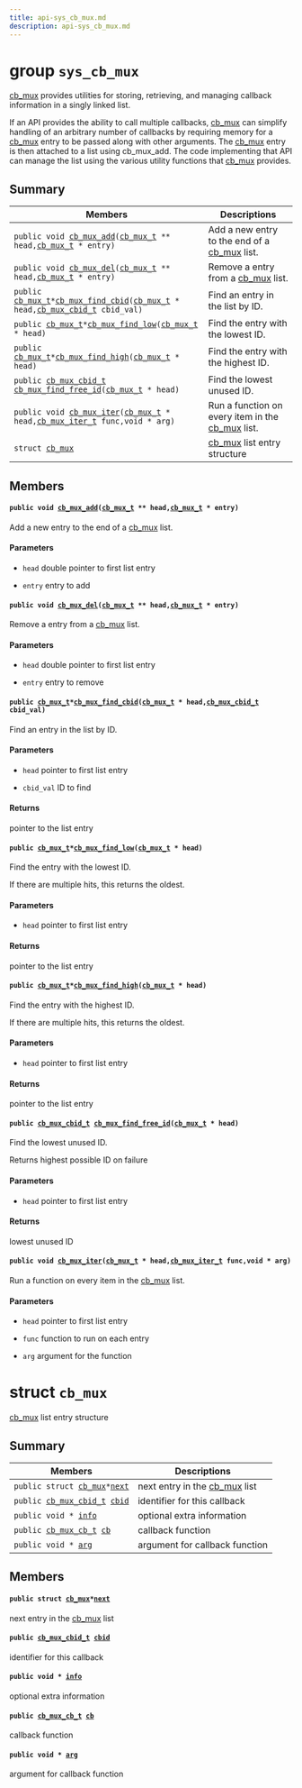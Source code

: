 ```yaml
---
title: api-sys_cb_mux.md
description: api-sys_cb_mux.md
---
```

# group `sys_cb_mux` 

[cb_mux](./doc/starlight-docs/src/content/docs/apidoc/api-sys_cb_mux.md#structcb__mux) provides utilities for storing, retrieving, and managing callback information in a singly linked list.

If an API provides the ability to call multiple callbacks, [cb_mux](./doc/starlight-docs/src/content/docs/apidoc/api-sys_cb_mux.md#structcb__mux) can simplify handling of an arbitrary number of callbacks by requiring memory for a [cb_mux](./doc/starlight-docs/src/content/docs/apidoc/api-sys_cb_mux.md#structcb__mux) entry to be passed along with other arguments. The [cb_mux](./doc/starlight-docs/src/content/docs/apidoc/api-sys_cb_mux.md#structcb__mux) entry is then attached to a list using cb_mux_add. The code implementing that API can manage the list using the various utility functions that [cb_mux](./doc/starlight-docs/src/content/docs/apidoc/api-sys_cb_mux.md#structcb__mux) provides.

## Summary

 Members                        | Descriptions                                
--------------------------------|---------------------------------------------
`public void `[`cb_mux_add`](#group__sys__cb__mux_1ga0d3a24cb45ecbf5de52cae8e4a5ad931)`(`[`cb_mux_t`](./doc/starlight-docs/src/content/docs/apidoc/api-undefined.md#group__sys__cb__mux_1ga294c36c16dfd543db14e1d065dd23c58)` ** head,`[`cb_mux_t`](./doc/starlight-docs/src/content/docs/apidoc/api-undefined.md#group__sys__cb__mux_1ga294c36c16dfd543db14e1d065dd23c58)` * entry)`            | Add a new entry to the end of a [cb_mux](./doc/starlight-docs/src/content/docs/apidoc/api-sys_cb_mux.md#structcb__mux) list.
`public void `[`cb_mux_del`](#group__sys__cb__mux_1ga3d8ad1060d960a76e954dc5d6d4abb13)`(`[`cb_mux_t`](./doc/starlight-docs/src/content/docs/apidoc/api-undefined.md#group__sys__cb__mux_1ga294c36c16dfd543db14e1d065dd23c58)` ** head,`[`cb_mux_t`](./doc/starlight-docs/src/content/docs/apidoc/api-undefined.md#group__sys__cb__mux_1ga294c36c16dfd543db14e1d065dd23c58)` * entry)`            | Remove a entry from a [cb_mux](./doc/starlight-docs/src/content/docs/apidoc/api-sys_cb_mux.md#structcb__mux) list.
`public `[`cb_mux_t`](./doc/starlight-docs/src/content/docs/apidoc/api-undefined.md#group__sys__cb__mux_1ga294c36c16dfd543db14e1d065dd23c58)` * `[`cb_mux_find_cbid`](#group__sys__cb__mux_1ga576ca24d35f12dfe88dc0ba127167f95)`(`[`cb_mux_t`](./doc/starlight-docs/src/content/docs/apidoc/api-undefined.md#group__sys__cb__mux_1ga294c36c16dfd543db14e1d065dd23c58)` * head,`[`cb_mux_cbid_t`](./doc/starlight-docs/src/content/docs/apidoc/api-undefined.md#group__sys__cb__mux_1ga66c78b97fc29c9a63ecc0a4a4a1ced8e)` cbid_val)`            | Find an entry in the list by ID.
`public `[`cb_mux_t`](./doc/starlight-docs/src/content/docs/apidoc/api-undefined.md#group__sys__cb__mux_1ga294c36c16dfd543db14e1d065dd23c58)` * `[`cb_mux_find_low`](#group__sys__cb__mux_1ga6b3dbbfe39a3fd8a03cfeb23f2f38662)`(`[`cb_mux_t`](./doc/starlight-docs/src/content/docs/apidoc/api-undefined.md#group__sys__cb__mux_1ga294c36c16dfd543db14e1d065dd23c58)` * head)`            | Find the entry with the lowest ID.
`public `[`cb_mux_t`](./doc/starlight-docs/src/content/docs/apidoc/api-undefined.md#group__sys__cb__mux_1ga294c36c16dfd543db14e1d065dd23c58)` * `[`cb_mux_find_high`](#group__sys__cb__mux_1ga674ae1d628459f28c3d50aeb6072d80d)`(`[`cb_mux_t`](./doc/starlight-docs/src/content/docs/apidoc/api-undefined.md#group__sys__cb__mux_1ga294c36c16dfd543db14e1d065dd23c58)` * head)`            | Find the entry with the highest ID.
`public `[`cb_mux_cbid_t`](./doc/starlight-docs/src/content/docs/apidoc/api-undefined.md#group__sys__cb__mux_1ga66c78b97fc29c9a63ecc0a4a4a1ced8e)` `[`cb_mux_find_free_id`](#group__sys__cb__mux_1gac7bee34b7f2af6d1a3aa6f9bee188e04)`(`[`cb_mux_t`](./doc/starlight-docs/src/content/docs/apidoc/api-undefined.md#group__sys__cb__mux_1ga294c36c16dfd543db14e1d065dd23c58)` * head)`            | Find the lowest unused ID.
`public void `[`cb_mux_iter`](#group__sys__cb__mux_1gaee7e83ee2fa30f602d3ca8ce6f9b98ac)`(`[`cb_mux_t`](./doc/starlight-docs/src/content/docs/apidoc/api-undefined.md#group__sys__cb__mux_1ga294c36c16dfd543db14e1d065dd23c58)` * head,`[`cb_mux_iter_t`](./doc/starlight-docs/src/content/docs/apidoc/api-undefined.md#group__sys__cb__mux_1gafdee9378047a09828e96a202d72b3cc8)` func,void * arg)`            | Run a function on every item in the [cb_mux](./doc/starlight-docs/src/content/docs/apidoc/api-sys_cb_mux.md#structcb__mux) list.
`struct `[`cb_mux`](#structcb__mux) | [cb_mux](#structcb__mux) list entry structure

## Members

#### `public void `[`cb_mux_add`](#group__sys__cb__mux_1ga0d3a24cb45ecbf5de52cae8e4a5ad931)`(`[`cb_mux_t`](./doc/starlight-docs/src/content/docs/apidoc/api-undefined.md#group__sys__cb__mux_1ga294c36c16dfd543db14e1d065dd23c58)` ** head,`[`cb_mux_t`](./doc/starlight-docs/src/content/docs/apidoc/api-undefined.md#group__sys__cb__mux_1ga294c36c16dfd543db14e1d065dd23c58)` * entry)` 

Add a new entry to the end of a [cb_mux](./doc/starlight-docs/src/content/docs/apidoc/api-sys_cb_mux.md#structcb__mux) list.

#### Parameters
* `head` double pointer to first list entry 

* `entry` entry to add

#### `public void `[`cb_mux_del`](#group__sys__cb__mux_1ga3d8ad1060d960a76e954dc5d6d4abb13)`(`[`cb_mux_t`](./doc/starlight-docs/src/content/docs/apidoc/api-undefined.md#group__sys__cb__mux_1ga294c36c16dfd543db14e1d065dd23c58)` ** head,`[`cb_mux_t`](./doc/starlight-docs/src/content/docs/apidoc/api-undefined.md#group__sys__cb__mux_1ga294c36c16dfd543db14e1d065dd23c58)` * entry)` 

Remove a entry from a [cb_mux](./doc/starlight-docs/src/content/docs/apidoc/api-sys_cb_mux.md#structcb__mux) list.

#### Parameters
* `head` double pointer to first list entry 

* `entry` entry to remove

#### `public `[`cb_mux_t`](./doc/starlight-docs/src/content/docs/apidoc/api-undefined.md#group__sys__cb__mux_1ga294c36c16dfd543db14e1d065dd23c58)` * `[`cb_mux_find_cbid`](#group__sys__cb__mux_1ga576ca24d35f12dfe88dc0ba127167f95)`(`[`cb_mux_t`](./doc/starlight-docs/src/content/docs/apidoc/api-undefined.md#group__sys__cb__mux_1ga294c36c16dfd543db14e1d065dd23c58)` * head,`[`cb_mux_cbid_t`](./doc/starlight-docs/src/content/docs/apidoc/api-undefined.md#group__sys__cb__mux_1ga66c78b97fc29c9a63ecc0a4a4a1ced8e)` cbid_val)` 

Find an entry in the list by ID.

#### Parameters
* `head` pointer to first list entry 

* `cbid_val` ID to find

#### Returns
pointer to the list entry

#### `public `[`cb_mux_t`](./doc/starlight-docs/src/content/docs/apidoc/api-undefined.md#group__sys__cb__mux_1ga294c36c16dfd543db14e1d065dd23c58)` * `[`cb_mux_find_low`](#group__sys__cb__mux_1ga6b3dbbfe39a3fd8a03cfeb23f2f38662)`(`[`cb_mux_t`](./doc/starlight-docs/src/content/docs/apidoc/api-undefined.md#group__sys__cb__mux_1ga294c36c16dfd543db14e1d065dd23c58)` * head)` 

Find the entry with the lowest ID.

If there are multiple hits, this returns the oldest.

#### Parameters
* `head` pointer to first list entry

#### Returns
pointer to the list entry

#### `public `[`cb_mux_t`](./doc/starlight-docs/src/content/docs/apidoc/api-undefined.md#group__sys__cb__mux_1ga294c36c16dfd543db14e1d065dd23c58)` * `[`cb_mux_find_high`](#group__sys__cb__mux_1ga674ae1d628459f28c3d50aeb6072d80d)`(`[`cb_mux_t`](./doc/starlight-docs/src/content/docs/apidoc/api-undefined.md#group__sys__cb__mux_1ga294c36c16dfd543db14e1d065dd23c58)` * head)` 

Find the entry with the highest ID.

If there are multiple hits, this returns the oldest.

#### Parameters
* `head` pointer to first list entry

#### Returns
pointer to the list entry

#### `public `[`cb_mux_cbid_t`](./doc/starlight-docs/src/content/docs/apidoc/api-undefined.md#group__sys__cb__mux_1ga66c78b97fc29c9a63ecc0a4a4a1ced8e)` `[`cb_mux_find_free_id`](#group__sys__cb__mux_1gac7bee34b7f2af6d1a3aa6f9bee188e04)`(`[`cb_mux_t`](./doc/starlight-docs/src/content/docs/apidoc/api-undefined.md#group__sys__cb__mux_1ga294c36c16dfd543db14e1d065dd23c58)` * head)` 

Find the lowest unused ID.

Returns highest possible ID on failure

#### Parameters
* `head` pointer to first list entry

#### Returns
lowest unused ID

#### `public void `[`cb_mux_iter`](#group__sys__cb__mux_1gaee7e83ee2fa30f602d3ca8ce6f9b98ac)`(`[`cb_mux_t`](./doc/starlight-docs/src/content/docs/apidoc/api-undefined.md#group__sys__cb__mux_1ga294c36c16dfd543db14e1d065dd23c58)` * head,`[`cb_mux_iter_t`](./doc/starlight-docs/src/content/docs/apidoc/api-undefined.md#group__sys__cb__mux_1gafdee9378047a09828e96a202d72b3cc8)` func,void * arg)` 

Run a function on every item in the [cb_mux](./doc/starlight-docs/src/content/docs/apidoc/api-sys_cb_mux.md#structcb__mux) list.

#### Parameters
* `head` pointer to first list entry 

* `func` function to run on each entry 

* `arg` argument for the function

# struct `cb_mux` 

[cb_mux](#structcb__mux) list entry structure

## Summary

 Members                        | Descriptions                                
--------------------------------|---------------------------------------------
`public struct `[`cb_mux`](#structcb__mux)` * `[`next`](#structcb__mux_1a59ca6c7b5f228a2f486bba02ccb83cc2) | next entry in the [cb_mux](#structcb__mux) list
`public `[`cb_mux_cbid_t`](./doc/starlight-docs/src/content/docs/apidoc/api-undefined.md#group__sys__cb__mux_1ga66c78b97fc29c9a63ecc0a4a4a1ced8e)` `[`cbid`](#structcb__mux_1a64dc075591fcd1098167ab3200882c56) | identifier for this callback
`public void * `[`info`](#structcb__mux_1ab6019768fe9a7d32049f29427272f2fe) | optional extra information
`public `[`cb_mux_cb_t`](./doc/starlight-docs/src/content/docs/apidoc/api-undefined.md#group__sys__cb__mux_1ga56e282aa968b48434574144048aeef99)` `[`cb`](#structcb__mux_1a8658f0b38712b7012ccd7cd4d0769705) | callback function
`public void * `[`arg`](#structcb__mux_1a9a44be0d65f462de4ae7b48910969761) | argument for callback function

## Members

#### `public struct `[`cb_mux`](#structcb__mux)` * `[`next`](#structcb__mux_1a59ca6c7b5f228a2f486bba02ccb83cc2) 

next entry in the [cb_mux](#structcb__mux) list

#### `public `[`cb_mux_cbid_t`](./doc/starlight-docs/src/content/docs/apidoc/api-undefined.md#group__sys__cb__mux_1ga66c78b97fc29c9a63ecc0a4a4a1ced8e)` `[`cbid`](#structcb__mux_1a64dc075591fcd1098167ab3200882c56) 

identifier for this callback

#### `public void * `[`info`](#structcb__mux_1ab6019768fe9a7d32049f29427272f2fe) 

optional extra information

#### `public `[`cb_mux_cb_t`](./doc/starlight-docs/src/content/docs/apidoc/api-undefined.md#group__sys__cb__mux_1ga56e282aa968b48434574144048aeef99)` `[`cb`](#structcb__mux_1a8658f0b38712b7012ccd7cd4d0769705) 

callback function

#### `public void * `[`arg`](#structcb__mux_1a9a44be0d65f462de4ae7b48910969761) 

argument for callback function

